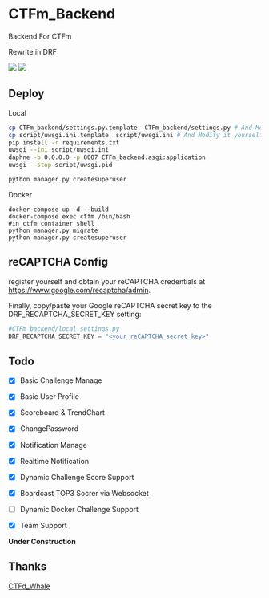 # CTFm_Backend

Backend For CTFm

Rewrite in DRF

![](https://img.shields.io/pypi/djversions/djangorestframework) ![](https://img.shields.io/github/last-commit/EkiXu/CTFm_Backend)

## Deploy

Local

```bash
cp CTFm_backend/settings.py.template  CTFm_backend/settings.py # And Modify it yourself
cp script/uwsgi.ini.template  script/uwsgi.ini # And Modify it yourself
pip install -r requirements.txt
uwsgi --ini script/uwsgi.ini
daphne -b 0.0.0.0 -p 8087 CTFm_backend.asgi:application
uwsgi --stop script/uwsgi.pid

python manager.py createsuperuser 
```

Docker

```
docker-compose up -d --build
docker-compose exec ctfm /bin/bash
#in ctfm container shell
python manager.py migrate
python manager.py createsuperuser 
```

## reCAPTCHA Config

register yourself and obtain your reCAPTCHA credentials at https://www.google.com/recaptcha/admin.

Finally, copy/paste your Google reCAPTCHA secret key to the DRF_RECAPTCHA_SECRET_KEY setting:

```py
#CTFm_backend/local_settings.py
DRF_RECAPTCHA_SECRET_KEY = "<your_reCAPTCHA_secret_key>"

```

## Todo

- [x] Basic Challenge Manage
- [x] Basic User Profile
- [x] Scoreboard & TrendChart
- [x] ChangePassword
- [x] Notification Manage
- [x] Realtime Notification
- [x] Dynamic Challenge Score Support
- [x] Boardcast TOP3 Socrer via Websocket
- [ ] Dynamic Docker Challenge Support
- [x] Team Support


**Under Construction**

## Thanks

[CTFd_Whale](https://github.com/glzjin/CTFd-Whale)